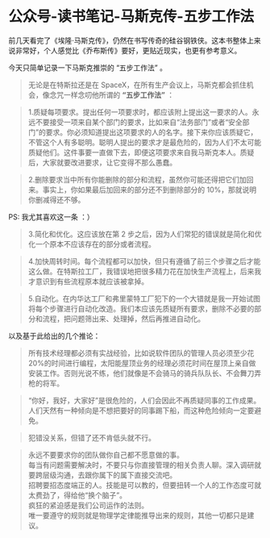 # 公众号-读书笔记-马斯克传-五步工作法


前几天看完了《埃隆·马斯克传》，仍然在书写传奇的硅谷钢铁侠。这本书整体上来说非常好，个人感觉比《乔布斯传》要好，更贴近现实，也更有参考意义。

今天只简单记录一下马斯克推崇的 “五步工作法” 。

> 无论是在特斯拉还是在 SpaceX，在所有生产会议上，马斯克都会抓住机会，像念咒一样念叨他所谓的 **“五步工作法”** ：

<!--quoteend-->

> 1.质疑每项要求。提出任何一项要求时，都应该附上提出这一要求的人。永远不要接受一项来自某个部门的要求，比如来自“法务部门”或者“安全部门”的要求。你必须知道提出这项要求的人的名字。接下来你应该质疑它，不管这个人有多聪明。聪明人提出的要求才是最危险的，因为人们不太可能质疑他们。这件事要一直做下去，即便这项要求来自我马斯克本人。质疑后，大家就要改进要求，让它变得不那么愚蠢。

<!--quoteend-->

> 2.删除要求当中所有你能删除的部分和流程，虽然你可能还得把它们加回来。事实上，你如果最后加回来的部分还不到删除部分的 10%，那就说明你删减得还不够。

PS: 我尤其喜欢这一条 ：）

> 3.简化和优化。这应该放在第 2 步之后，因为人们常犯的错误就是简化和优化一个原本不应该存在的部分或者流程。

<!--quoteend-->

> 4.加快周转时间。每个流程都可以加快，但只有遵循了前三个步骤之后才能这么做。在特斯拉工厂，我错误地把很多精力花在加快生产流程上，后来我才意识到有些流程原本就应该被拿掉。

<!--quoteend-->

> 5.自动化。在内华达工厂和弗里蒙特工厂犯下的一个大错就是我一开始试图将每个步骤进行自动化改造。我们本应该先质疑所有要求，删除不必要的部分和流程，把问题筛出来、处理掉，然后再推进自动化。

以及基于此给出的几个推论：

> 所有技术经理都必须有实战经验，比如说软件团队的管理人员必须至少花 20%的时间进行编程，太阳能屋顶业务的经理必须花时间在屋顶上亲自做安装工作。否则光说不练，他们就像是不会骑马的骑兵队队长、不会舞刀弄枪的将军。

<!--quoteend-->

> “你好，我好，大家好”是很危险的，人们会因此不再质疑同事的工作成果。人们天然有一种倾向是不想把要好的同事踢下船，而这种危险倾向一定要避免。

<!--quoteend-->

> 犯错没关系，但错了还不肯低头就不行。

<!--quoteend-->

> 永远不要要求你的团队做你自己都不愿意做的事。 <br />
> 每当有问题需要解决时，不要只与你直接管理的相关负责人聊。深入调研就要跨层级沟通，去跟你属下的属下直接交流吧。 <br />
> 招聘要招态度端正的人。技能是可以教的，但要扭转一个人的工作态度可就太费劲了，得给他“换个脑子”。<br />
> 疯狂的紧迫感是我们公司运作的法则。<br />
> 唯一要遵守的规则就是物理学定律能推导出来的规则，其他一切都只是建议。

